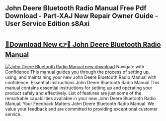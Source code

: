 ## John Deere Bluetooth Radio Manual Free Pdf Download - Part-XAJ New Repair Owner Guide - User Service Edition s8Axi

# <h2><a href="http://bc91783.oget.top/?id=John+Deere+Bluetooth+Radio+Manual">🔗Download New 👉🔴 John Deere Bluetooth Radio Manual</a></h2>

[![John Deere Bluetooth Radio Manual new download](https://i.imgur.com/5g1atiW.png)](http://bc91783.oget.top/?id=John+Deere+Bluetooth+Radio+Manual)
Navigate with Confidence This manual guides you through the process of setting up, using, and maintaining your new John Deere Bluetooth Radio Manual with confidence. Essential Instructions John Deere Bluetooth Radio Manual This manual contains essential instructions for setting up and operating your product safely and effectively. List of features are just some of the remarkable capabilities available in your new John Deere Bluetooth Radio Manual. Your Feedback Matters John Deere Bluetooth Radio Manual. We value your feedback and are committed to providing exceptional customer service.
